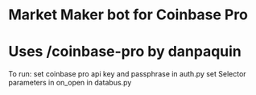 # Market Maker bot for Coinbase Pro
# Uses /coinbase-pro by danpaquin

To run:
set coinbase pro api key and passphrase in auth.py
set Selector parameters in on_open in databus.py



